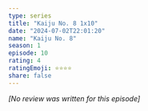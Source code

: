 ```yaml
---
type: series
title: "Kaiju No. 8 1x10"
date: "2024-07-02T22:01:20"
name: "Kaiju No. 8"
season: 1
episode: 10
rating: 4
ratingEmoji: ⭐️⭐️⭐️⭐️
share: false
---
```


*[No review was written for this episode]*
